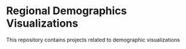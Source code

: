 # Regional Demographics Visualizations
 This repository contains projects related to demographic visualizations 
